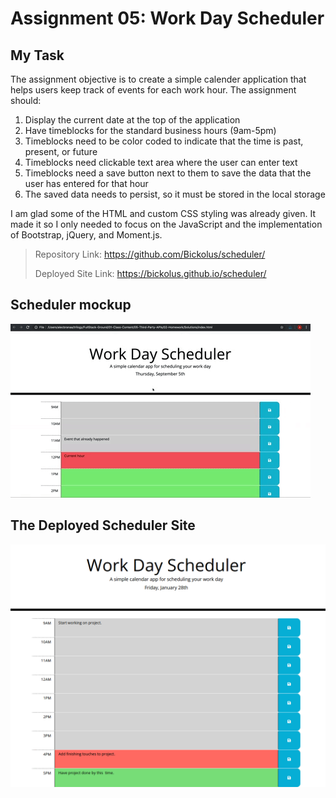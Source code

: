 # Assignment 05: Work Day Scheduler

## My Task

The assignment objective is to create a simple calender application that helps users keep track 
of events for each work hour. The assignment should:

1. Display the current date at the top of the application
2. Have timeblocks for the standard business hours (9am-5pm)
3. Timeblocks need to be color coded to indicate that the time is past, present, or future
4. Timeblocks need clickable text area where the user can enter text
5. Timeblocks need a save button next to them to save the data that the user has entered for that hour
6. The saved data needs to persist, so it must be stored in the local storage

I am glad some of the HTML and custom CSS styling was already given. It made it so I only needed to focus on the
JavaScript and the implementation of Bootstrap, jQuery, and Moment.js.  

> Repository Link: https://github.com/Bickolus/scheduler/
>
> Deployed Site Link: https://bickolus.github.io/scheduler/

## Scheduler mockup
![Gif of Scheduler Main Page, with some timeblocks different colors](https://github.com/Bickolus/scheduler/blob/main/images/scheduler.gif?raw=true)

## The Deployed Scheduler Site
![Scheduler Main Page, with some timeblocks different colors](https://github.com/Bickolus/scheduler/blob/main/images/scheduler1.png?raw=true)
